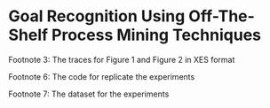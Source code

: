 # Goal Recognition Using Off-The-Shelf Process Mining Techniques

Footnote 3: The traces for Figure 1 and Figure 2 in XES format

Footnote 6: The code for replicate the experiments
 
Footnote 7: The dataset for the experiments
